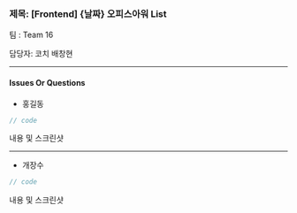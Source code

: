 ###  제목: [Frontend] {날짜} 오피스아워 List
팀 : Team 16 

담당자: 코치 배창현

---

#### Issues Or Questions

- 홍길동
```js
// code

```

내용 및 스크린샷

---

- 개장수
```js
// code

```

내용 및 스크린샷